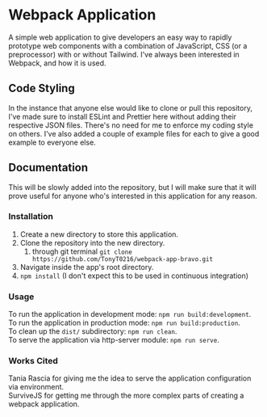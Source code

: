 
# Webpack Application

A simple web application to give developers an easy way to rapidly prototype web components with a combination of JavaScript, CSS (or a preprocessor) with or without Tailwind.  I've always been interested in Webpack, and how it is used. 


## Code Styling

In the instance that anyone else would like to clone or pull this repository, I've made sure to install ESLint and Prettier here without adding their respective JSON files.  There's no need for me to enforce my coding style on others.  I've also added a couple of example files for each to give a good example to everyone else.


## Documentation
This will be slowly added into the repository, but I will make sure that it will prove useful for anyone who's interested in this application for any reason.


### Installation

1. Create a new directory to store this application.
2. Clone the repository into the new directory.
   1. through git terminal `git clone https://github.com/TonyT0216/webpack-app-bravo.git`
3. Navigate inside the app's root directory.
4. `npm install` (I don't expect this to be used in continuous integration)


### Usage

To run the application in development mode: `npm run build:development`.  
To run the application in production mode: `npm run build:production`.  
To clean up the `dist/` subdirectory: `npm run clean`.  
To serve the application via http-server module: `npm run serve`.  

### Works Cited
Tania Rascia for giving me the idea to serve the application configuration via environment.  
SurviveJS for getting me through the more complex parts of creating a webpack application.
